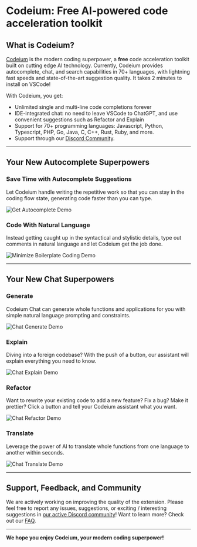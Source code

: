 # Codeium: Free AI-powered code acceleration toolkit

## What is Codeium?

[Codeium](https://www.codeium.com) is the modern coding superpower, a **free** code acceleration toolkit built on cutting edge AI technology. Currently, Codeium provides autocomplete, chat, and search capabilities in 70+ languages, with lightning fast speeds and state-of-the-art suggestion quality. It takes 2 minutes to install on VSCode!

With Codeium, you get:

- Unlimited single and multi-line code completions forever
- IDE-integrated chat: no need to leave VSCode to ChatGPT, and use convenient suggestions such as Refactor and Explain
- Support for 70+ programming languages: Javascript, Python, Typescript, PHP, Go, Java, C, C++, Rust, Ruby, and more.
- Support through our [Discord Community](https://discord.gg/3XFf78nAx5).

<hr>

## Your New Autocomplete Superpowers

### Save Time with Autocomplete Suggestions

Let Codeium handle writing the repetitive work so that you can stay in the coding flow state, generating code faster than you can type.

![Get Autocomplete Demo](https://exafunction.github.io/public/autocomplete/multi_line.gif)

### Code With Natural Language

Instead getting caught up in the syntactical and stylistic details, type out comments in natural language and let Codeium get the job done.

![Minimize Boilerplate Coding Demo](https://exafunction.github.io/public/autocomplete/minimize_boilerplate.gif)

<hr>

## Your New Chat Superpowers

### Generate

Codeium Chat can generate whole functions and applications for you with simple natural language prompting and constraints.

![Chat Generate Demo](https://exafunction.github.io/public/chat/chat_short_demo.gif)

### Explain

Diving into a foreign codebase? With the push of a button, our assistant will explain everything you need to know.

![Chat Explain Demo](https://exafunction.github.io/public/chat/chat_explain_function_python.gif)

### Refactor

Want to rewrite your existing code to add a new feature? Fix a bug? Make it prettier? Click a button and tell your Codeium assistant what you want.

![Chat Refactor Demo](https://exafunction.github.io/public/chat/chat_refactor_fix_todos.gif)

### Translate

Leverage the power of AI to translate whole functions from one language to another within seconds.

![Chat Translate Demo](https://exafunction.github.io/public/chat/chat_refactor_js_to_ts.gif)

<hr>

## Support, Feedback, and Community

We are actively working on improving the quality of the extension. Please feel free to report any issues, suggestions, or exciting / interesting suggestions in [our active Discord community](https://discord.gg/3XFf78nAx5)! Want to learn more? Check out our [FAQ](https://www.codeium.com/faq).

<hr>

**We hope you enjoy Codeium, your modern coding superpower!**
